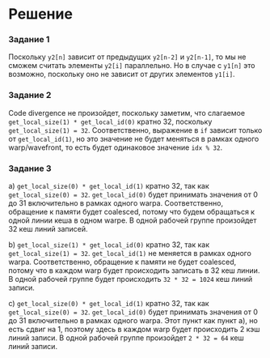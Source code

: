 # Решение

### Задание 1

Поскольку `y2[n]` зависит от предыдущих `y2[n-2]` и `y2[n-1]`, то мы не сможем считать элементы `y2[i]` параллельно. 
Но в случае с `y1[n]` это возможно, поскольку оно не зависит от других элементов `y1[i]`.

### Задание 2

Code divergence не произойдет, поскольку заметим, что слагаемое `get_local_size(1) * get_local_id(0)` кратно 32, поскольку `get_local_size(1) = 32`.
Соответственно, выражение в `if` зависит только от `get_local_id(1)`, но это значение не будет меняться в рамках одного warp/wavefront, то есть будет одинаковое значение `idx % 32`.

### Задание 3

a) `get_local_size(0) * get_local_id(1)` кратно 32, так как `get_local_size(0) = 32`. 
`get_local_id(0)` будет принимать значения от 0 до 31 включительно в рамках одного warpa.
Соответственно, обращение к памяти будет coalesced, потому что будем обращаться к одной линии кеша в одном warpe.
В одной рабочей группе произойдет 32 кеш линий записей.

b) `get_local_size(1) * get_local_id(0)` кратно 32, так как `get_local_size(1) = 32`.
`get_local_id(1)` не меняется в рамках одного warpа.
Соответственно, обращение к памяти не будет coalesced, потому что в каждом warp будет происходить записать в 32 кеш линии. 
В одной рабочей группе будет происходить `32 * 32 = 1024` кеш линий записи.

c) `get_local_size(0) * get_local_id(1)` кратно 32, так как `get_local_size(0) = 32`.
`get_local_id(0)` будет принимать значения от 0 до 31 включительно в рамках одного warpa.
Этот пункт как пункт а), но есть сдвиг на 1, поэтому здесь в каждом warp будет происходить 2 кэш линий записи.
В одной рабочей группе произойдет `2 * 32 = 64` кеш линий записи.
